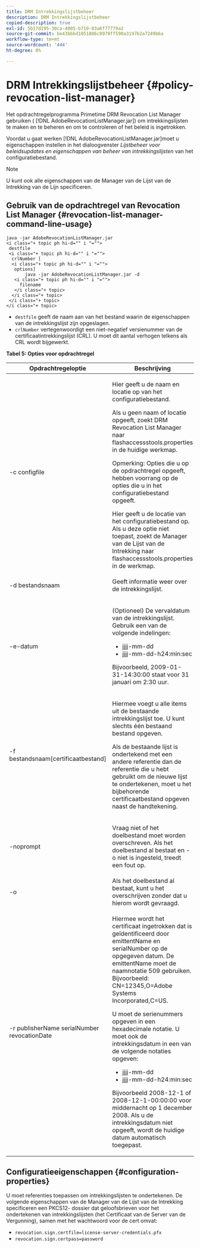 ```yaml
---
title: DRM Intrekkingslijstbeheer
description: DRM Intrekkingslijstbeheer
copied-description: true
exl-id: 5b17d195-30ca-4005-b710-83a6f77779a2
source-git-commit: be43bbbd1051886c8979ff590a3197b2a7249b6a
workflow-type: tm+mt
source-wordcount: '444'
ht-degree: 0%

---
```


# DRM Intrekkingslijstbeheer {#policy-revocation-list-manager}

Het opdrachtregelprogramma Primetime DRM Revocation List Manager gebruiken ( [!DNL AdobeRevocationListManager.jar]) om intrekkingslijsten te maken en te beheren en om te controleren of het beleid is ingetrokken.

Voordat u gaat werken [!DNL AdobeRevocationListManager.jar]moet u eigenschappen instellen in het dialoogvenster *Lijstbeheer voor beleidsupdates en eigenschappen van beheer van intrekkingslijsten* van het configuratiebestand.

>[!NOTE]
>
>U kunt ook alle eigenschappen van de Manager van de Lijst van de Intrekking van de Lijn specificeren.

## Gebruik van de opdrachtregel van Revocation List Manager {#revocation-list-manager-command-line-usage}

```
java -jar AdobeRevocationListManager.jar 
<i class="+ topic ph hi-d="" i "="">
 destfile 
 <i class="+ topic ph hi-d="" i "="">
  crlNumber [
  <i class="+ topic ph hi-d="" i "="">
   options] 
       java -jar AdobeRevocationListManager.jar -d 
   <i class="+ topic ph hi-d="" i "="">
     filename
   </i class="+ topic>
  </i class="+ topic>
 </i class="+ topic>
</i class="+ topic>
```

* `destfile` geeft de naam aan van het bestand waarin de eigenschappen van de intrekkingslijst zijn opgeslagen.
* `crlNumber` vertegenwoordigt een niet-negatief versienummer van de certificaatintrekkingslijst (CRL). U moet dit aantal verhogen telkens als CRL wordt bijgewerkt.

**Tabel 5: Opties voor opdrachtregel**

<table frame="all" colsep="1" rowsep="1" class="+ topic/table adobe-d/table " id="table_a3y_wqy_n4">  
 <thead class="- topic/thead "> 
  <tr rowsep="1" class="- topic/row "> 
   <th colname="1" class="- topic/entry entry"> Opdrachtregeloptie </th> 
   <th colname="2" class="- topic/entry entry"> Beschrijving </th> 
  </tr> 
 </thead>
 <tbody class="- topic/tbody "> 
  <tr rowsep="1" class="- topic/row "> 
   <td colname="1" class="- topic/entry "><span class="+ topic/ph pr-d/codeph codeph">-c configfile</span> </td> 
   <td colname="2" class="- topic/entry "><p class="- topic/p ">Hier geeft u de naam en locatie op van het configuratiebestand. </p><p class="- topic/p ">Als u geen naam of locatie opgeeft, zoekt DRM Revocation List Manager naar <span class="filepath"> flashaccessstools.properties</span> in de huidige werkmap. </p><p>Opmerking: Opties die u op de opdrachtregel opgeeft, hebben voorrang op de opties die u in het configuratiebestand opgeeft. </p>Hier geeft u de locatie van het configuratiebestand op. Als u deze optie niet toepast, zoekt de Manager van de Lijst van de Intrekking naar <span class="filepath"> flashaccessstools.properties</span> in de werkmap. </td> 
  </tr> 
  <tr rowsep="1" class="- topic/row "> 
   <td colname="1" class="- topic/entry "><span class="+ topic/ph pr-d/codeph codeph">-d bestandsnaam</span> </td> 
   <td colname="2" class="- topic/entry "> <p class="- topic/p ">Geeft informatie weer over de intrekkingslijst. </p> </td> 
  </tr> 
  <tr rowsep="1" class="- topic/row "> 
   <td colname="1" class="- topic/entry "><span class="+ topic/ph pr-d/codeph codeph">-e-datum</span> </td> 
   <td colname="2" class="- topic/entry "> <p class="- topic/p ">(Optioneel) De vervaldatum van de intrekkingslijst. Gebruik een van de volgende indelingen: 
     <ul id="ul_2C89F8183C3647C593CB67576D9DED07"> 
      <li id="li_A866F6CBCB464193A119A6609C8F3B2A"><span class="+ topic/ph pr-d/codeph codeph">jjjj-mm-dd</span> </li> 
      <li id="li_B5F9F6C995E64464838DDE447848F707"><span class="+ topic/ph pr-d/codeph codeph">jjjj-mm-dd-h24:min:sec</span> </li> 
     </ul>Bijvoorbeeld, 2009-01-31-14:30:00 staat voor 31 januari om 2:30 uur. </p> </td> 
  </tr> 
  <tr rowsep="1" class="- topic/row "> 
   <td colname="1" class="- topic/entry "><span class="codeph">-f bestandsnaam[certificaatbestand]</span> </td> 
   <td colname="2" class="- topic/entry "> <p>Hiermee voegt u alle items uit de bestaande intrekkingslijst toe. U kunt slechts één bestaand bestand opgeven. </p> <p class="- topic/p ">Als de bestaande lijst is ondertekend met een andere referentie dan de referentie die u hebt gebruikt om de nieuwe lijst te ondertekenen, moet u het bijbehorende certificaatbestand opgeven naast de handtekening. </p> </td> 
  </tr> 
  <tr rowsep="1" class="- topic/row "> 
   <td colname="1" class="- topic/entry "><span class="codeph"> -noprompt</span> </td> 
   <td colname="2" class="- topic/entry "> <p class="- topic/p ">Vraag niet of het doelbestand moet worden overschreven. Als het doelbestand al bestaat en <span class="codeph"> -o</span> niet is ingesteld, treedt een fout op. </p> </td> 
  </tr> 
  <tr rowsep="1" class="- topic/row "> 
   <td colname="1" class="- topic/entry "><span class="codeph"> -o</span> </td> 
   <td colname="2" class="- topic/entry "> Als het doelbestand al bestaat, kunt u het overschrijven zonder dat u hierom wordt gevraagd. </td> 
  </tr> 
  <tr rowsep="0" class="- topic/row "> 
   <td colname="1" class="- topic/entry "><span class="codeph">-r publisherName serialNumber revocationDate</span> </td> 
   <td colname="2" class="- topic/entry "> <p class="- topic/p ">Hiermee wordt het certificaat ingetrokken dat is geïdentificeerd door <span class="codeph"> emittentName</span> en <span class="codeph"> serialNumber</span> op de opgegeven datum. De <span class="codeph"> emittentName</span> moet de naamnotatie 509 gebruiken. Bijvoorbeeld: <span class="codeph"> CN=12345,O=Adobe Systems Incorporated,C=US</span>. </p> <p>U moet de serienummers opgeven in een hexadecimale notatie. U moet ook de intrekkingsdatum in een van de volgende notaties opgeven: 
     <ul id="ul_1524FBC6818248F3A2B271243E649400"> 
      <li id="li_BC618EA2332D42A59B1B5434CAFFD2AF"><span class="+ topic/ph pr-d/codeph codeph">jjjj-mm-dd</span> </li> 
      <li id="li_97F77810D20C4CF2944EFCFF5DFAE467"><span class="+ topic/ph pr-d/codeph codeph">jjjj-mm-dd-h24:min:sec</span> </li> 
     </ul>Bijvoorbeeld 2008-12-1 of 2008-12-1-00:00:00 voor middernacht op 1 december 2008. Als u de intrekkingsdatum niet opgeeft, wordt de huidige datum automatisch toegepast. </p> </td> 
  </tr> 
 </tbody> 
</table>

## Configuratieeigenschappen {#configuration-properties}

U moet referenties toepassen om intrekkingslijsten te ondertekenen. De volgende eigenschappen van de Manager van de Lijst van de Intrekking specificeren een PKCS12- dossier dat geloofsbrieven voor het ondertekenen van intrekkingslijsten (het Certificaat van de Server van de Vergunning), samen met het wachtwoord voor de cert omvat:

* `revocation.sign.certfile=license-server-credentials.pfx`
* `revocation.sign.certpass=password`
